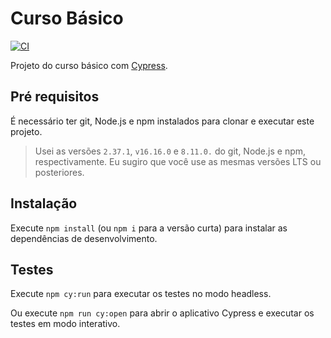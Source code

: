 # Curso Básico

[![CI](https://github.com/wlsf82/cy-alias/actions/workflows/ci.yml/badge.svg)](https://github.com/maksonrochati/cypress_basico/actions)

Projeto do curso básico com [Cypress](https://cypress.io).

## Pré requisitos

É necessário ter git, Node.js e npm instalados para clonar e executar este projeto.

> Usei as versões `2.37.1`, `v16.16.0` e `8.11.0.` do git, Node.js e npm, respectivamente. Eu sugiro que você use as mesmas versões LTS ou posteriores.

## Instalação

Execute `npm install` (ou `npm i` para a versão curta) para instalar as dependências de desenvolvimento.

## Testes

Execute `npm cy:run` para executar os testes no modo headless.

Ou execute `npm run cy:open` para abrir o aplicativo Cypress e executar os testes em modo interativo.
